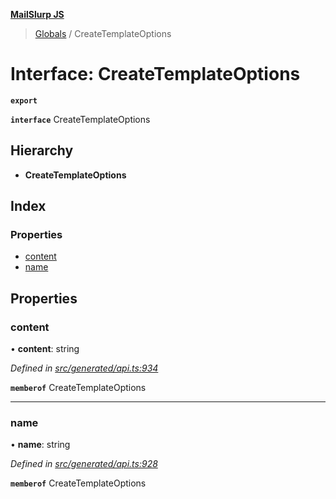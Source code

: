 **[MailSlurp JS](../README.md)**

> [Globals](../README.md) / CreateTemplateOptions

# Interface: CreateTemplateOptions

**`export`** 

**`interface`** CreateTemplateOptions

## Hierarchy

* **CreateTemplateOptions**

## Index

### Properties

* [content](createtemplateoptions.md#content)
* [name](createtemplateoptions.md#name)

## Properties

### content

•  **content**: string

*Defined in [src/generated/api.ts:934](https://github.com/mailslurp/mailslurp-client/blob/5a4fc29/src/generated/api.ts#L934)*

**`memberof`** CreateTemplateOptions

___

### name

•  **name**: string

*Defined in [src/generated/api.ts:928](https://github.com/mailslurp/mailslurp-client/blob/5a4fc29/src/generated/api.ts#L928)*

**`memberof`** CreateTemplateOptions
